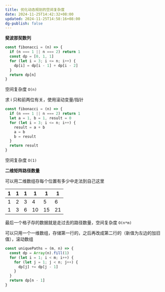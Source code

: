 ```yaml
---
title: 优化动态规划的空间复杂度
date: 2024-11-25T14:42:32+08:00
updated: 2024-11-25T14:58:16+08:00
dg-publish: false
---
```


**斐波那契数列**

```js
const fibonacci = (n) => {
  if (n === 1 || n === 2) return 1
  const dp = [0, 1, 1]
  for (let i = 3; i <= n; i++) {
    dp[i] = dp[i - 1] + dp[i - 2]
  }
  return dp[n]
}
```

空间复杂度 `O(n)`

求 i 只和前两位有关，使用滚动变量/指针

```js
const fibonacci = (n) => {
  if (n === 1 || n === 2) return 1
  let a = 1, b = 1, result = 0
  for (let i = 3; i <= n; i++) {
    result = a + b
    a = b
    b = result
  }
  return result
}
```

空间复杂度 `O(1)`

**二维矩阵路径数量**

可以用二维数组存每个位置有多少中走法到自己这里

| 1   | 1   | 1   | 1   | 1   | 1   |
| --- | --- | --- | --- | --- | --- |
| 1   | 2   | 3   | 4   | 5   | 6   |
| 1   | 3   | 6   | 10  | 15  | 21  |

最后一个格子存的数据就是走过去的路径数量，空间复杂度 `O(n*m)`

可以只用一个一维数组，存储第一行的，之后再改成第二行的（新值为左边的加旧值），滚动数组

```js
const uniquePaths = (m, n) => {
  const dp = Array(n).fill(1)
  for (let i = 1; i < m; i++) {
    for (let j = 1; j < n; j++) {
      dp[j] += dp[j - 1]
    }
  }
  return dp[n - 1]
}
```
